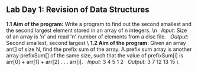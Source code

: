 ## Lab Day 1: Revision of Data Structures

**1.1 Aim of the program:** Write a program to find out the second smallest and the second largest element stored in an array of n integers. \n
&nbsp; _Input:_ Size of an array is 'n' and read 'n' number of elements from a disc file.
&nbsp; _Output:_ Second smallest, second largest
\\
**1.2 Aim of the program:** Given an array arr[] of size N, find the prefix sum of the array. A prefix sum array is another array prefixSum[] of the same size, such that the value of prefixSum[i] is arr[0] + arr[1] + arr[2] . . . arr[i].
&nbsp; _Input:_ 3 4 5 1 2
&nbsp; _Output:_ 3 7 12 13 15
\\
